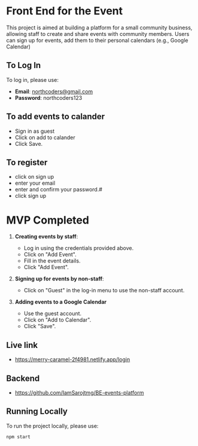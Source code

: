 # Front End for the Event

This project is aimed at building a platform for a small community business, allowing staff to create and share events with community members. Users can sign up for events, add them to their personal calendars (e.g., Google Calendar)

## To Log In
To log in, please use:
- **Email**: northcoders@gmail.com
- **Password**: northcoders123

## To add events to calander
- Sign in as guest 
- Click on add to calander
- Click Save.

## To register
-  click on sign up
- enter your email
- enter and confirm your password.#
- click sign up

# MVP Completed

1. **Creating events by staff**:
   - Log in using the credentials provided above.
   - Click on "Add Event".
   - Fill in the event details.
   - Click "Add Event".

2. **Signing up for events by non-staff**:
   - Click on "Guest" in the log-in menu to use the non-staff account.

3. **Adding events to a Google Calendar** 
   - Use the guest account.
   - Click on "Add to Calendar".
   - Click "Save".

## Live link 
- https://merry-caramel-2f4981.netlify.app/login

## Backend
 - https://github.com/IamSarojtmg/BE-events-platform

## Running Locally
To run the project locally, please use:

```bash
npm start



